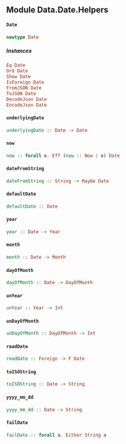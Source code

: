 ## Module Data.Date.Helpers

#### `Date`

``` purescript
newtype Date
```

##### Instances
``` purescript
Eq Date
Ord Date
Show Date
IsForeign Date
FromJSON Date
ToJSON Date
DecodeJson Date
EncodeJson Date
```

#### `underlyingDate`

``` purescript
underlyingDate :: Date -> Date
```

#### `now`

``` purescript
now :: forall e. Eff (now :: Now | e) Date
```

#### `dateFromString`

``` purescript
dateFromString :: String -> Maybe Date
```

#### `defaultDate`

``` purescript
defaultDate :: Date
```

#### `year`

``` purescript
year :: Date -> Year
```

#### `month`

``` purescript
month :: Date -> Month
```

#### `dayOfMonth`

``` purescript
dayOfMonth :: Date -> DayOfMonth
```

#### `unYear`

``` purescript
unYear :: Year -> Int
```

#### `unDayOfMonth`

``` purescript
unDayOfMonth :: DayOfMonth -> Int
```

#### `readDate`

``` purescript
readDate :: Foreign -> F Date
```

#### `toISOString`

``` purescript
toISOString :: Date -> String
```

#### `yyyy_mm_dd`

``` purescript
yyyy_mm_dd :: Date -> String
```

#### `failDate`

``` purescript
failDate :: forall a. Either String a
```


